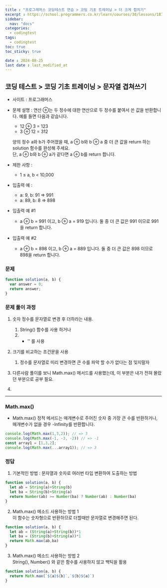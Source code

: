 ```yaml
---
title : "프로그래머스 코딩테스트 연습 > 코팅 기초 트레이닝 > 더 크게 합치기"
excerpt : https://school.programmers.co.kr/learn/courses/30/lessons/181939
sidebar:
  nav: "docs"
categories:
  - codingtest
tags:
  - codingtest
toc: true
toc_sticky: true

date : 2024-08-25
last date : last_modified_at
---
```


## 코딩 테스트 > 코딩 기초 트레이닝 > 문자열 겹쳐쓰기
- 사이트 : 프로그래머스
- 문제 설명 : 연산 ⊕는 두 정수에 대한 연산으로 두 정수를 붙여서 쓴 값을 반환합니다. 예를 들면 다음과 같습니다.
  - 12 ⊕ 3 = 123
  - 3 ⊕ 12 = 312 <br>

  양의 정수 a와 b가 주어졌을 때, a ⊕ b와 b ⊕ a 중 더 큰 값을 return 하는 solution 함수를 완성해 주세요. <br>
  단, a ⊕ b와 b ⊕ a가 같다면 a ⊕ b를 return 합니다. <br>

- 제한 사항 :
    - 1 ≤ a, b < 10,000

- 입출력 예 :
    - a: 9, b: 91 => 991
    - a: 89, b: 8 => 898

- 입출력 예 #1
  - a ⊕ b = 991 이고, b ⊕ a = 919 입니다. 둘 중 더 큰 값은 991 이므로 991을 return 합니다.
- 입출력 예 #2
  - a ⊕ b = 898 이고, b ⊕ a = 889 입니다. 둘 중 더 큰 값은 898 이므로 898을 return 합니다.


### 문제
```javascript
function solution(a, b) {
  var answer = 0;
  return answer;
}

```


### 문제 풀이 과정
1. 숫자 정수를 문자열로 변경 후 더하라는 내용.
   1. String() 함수를 사용 하거나
   2. + '' 를 사용
2. 크기를 비교하는 조건문을 사용 
   1. 정수를 문자열로 미리 변경하면 큰 수를 파악 할 수가 없다는 점 잊지말자

3. 다른사람 풀이를 보니 Math.max() 메서드를 사용했는데, 이 부분은 내가 전혀 몰랐던 부분으로 공부 필요.
4. 

<hr>

### Math.max()
- Math.max() 정적 메서드는 매개변수로 주어진 숫자 중 가장 큰 수를 반환하거나, <br>
    매개변수가 없을 경우 -Infinity를 반환합니다.
```javascript
console.log(Math.max(1,3,2)); // => 3
console.log(Math.max(-1, -3, -2)) // => -1
const array1 = [1,3,2];
console.log(Math.max(...array1)); // => 3
```


### 정답

1. 기본적인 방법 : 문자열과 숫자로 여러번 타입 변환하여 도출하는 방법
```javascript
function solution(a, b) {
  let ab = String(a)+String(b)
  let ba = String(b)+String(a)
  return Number(ab) >= Number(ba) ? Number(ab) : Number(ba)
}
```
2. Math.max() 메소드 사용하는 방법 1<br>
    이 함수는 숫자형으로 반환하므로 더할때만 문자열로 변경해주면 된다.
```javascript
function solution(a, b) {
  let ab = (String(a)+String(b))*1
  let ba = (String(b)+String(a))*1
  return Math.max(ab,ba)
}
```

3. Math.max() 메소드 사용하는 방법 2<br>
    String(), Number() 와 같은 함수를 사용하지 않고 백틱을 활용
```javascript
function solution(a, b) {
  return Math.max(`${a}${b}`,`${b}${a}`)
}
```


